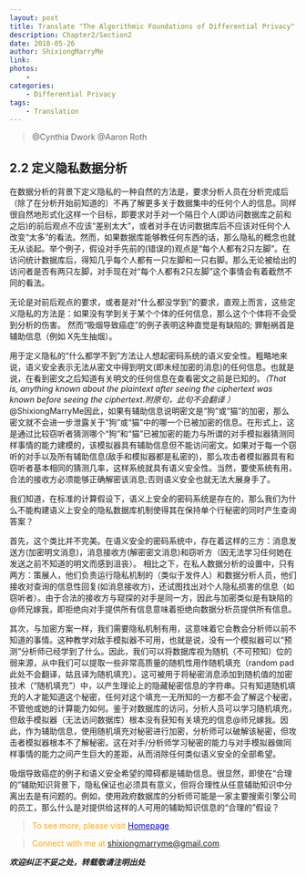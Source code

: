 ```yaml
--- 
layout: post
title: Translate "The Algorithmic Foundations of Differential Privacy"
description: Chapter2/Section2 
date: 2018-05-26 
author: ShixiongMarryMe  
link: 
photos:
    -
categories:
    - Differential Privacy
tags: 
    - Translation
--- 
```


>@Cynthia Dwork
>@Aaron Roth

## 2.2 定义隐私数据分析

在数据分析的背景下定义隐私的一种自然的方法是，要求分析人员在分析完成后（除了在分析开始前知道的）不再了解更多关于数据集中的任何个人的信息。同样很自然地形式化这样一个目标，即要求对手对一个隔日个人(即访问数据库之前和之后)的前后观点不应该“差别太大”，或者对手在访问数据库后不应该对任何个人改变“太多”的看法。然而，如果数据库能够教任何东西的话，那么隐私的概念也就无从谈起。举个例子，假设对手先前的(错误的)观点是“每个人都有2只左脚”。在访问统计数据库后，得知几乎每个人都有一只左脚和一只右脚。那么无论被给出的访问者是否有两只左脚，对手现在对“每个人都有2只左脚”这个事情会有着截然不同的看法。

无论是对前后观点的要求，或者是对“什么都没学到”的要求，直观上而言，这些定义隐私的方法是：如果没有学到关于某个个体的任何信息，那么这个个体将不会受到分析的伤害。 然而“吸烟导致癌症”的例子表明这种直觉是有缺陷的; 罪魁祸首是辅助信息（例如 X先生抽烟）。

用于定义隐私的“什么都学不到”方法让人想起密码系统的语义安全性。粗略地来说，语义安全表示无法从密文中得到明文(即未经加密的消息)的任何信息。也就是说，在看到密文之后知道有关明文的任何信息在查看密文之前是已知的。_（That is, anything known about the plaintext after seeing the ciphertext was known before seeing the ciphertext.附原句，此句不会翻译 ）_@ShixiongMarryMe因此，如果有辅助信息说明密文是“狗”或“猫”的加密，那么密文就不会进一步泄露关于“狗”或“猫”中的哪一个已被加密的信息。在形式上，这是通过比较窃听者猜测哪个“狗”和“猫”已被加密的能力与所谓的对手模拟器猜测同样事情的能力建模的，该模拟器具有辅助信息但不能访问密文。如果对于每一个窃听的对手以及所有辅助信息(敌手和模拟器都是私密的)，那么攻击者模拟器具有和窃听者基本相同的猜测几率，这样系统就具有语义安全性。当然，要使系统有用，合法的接收方必须能够正确解密该消息;否则语义安全也就无法大展身手了。

我们知道，在标准的计算假设下，语义上安全的密码系统是存在的，那么我们为什么不能构建语义上安全的隐私数据库机制使得其在保持单个行秘密的同时产生查询答案？

首先，这个类比并不完美。在语义安全的密码系统中，存在着这样的三方：消息发送方(加密明文消息)，消息接收方(解密密文消息)和窃听方（因无法学习任何她在发送之前不知道的明文而感到沮丧）。 相比之下，在私人数据分析的设置中，只有两方：策展人，他们负责运行隐私机制的（类似于发件人）和数据分析人员，他们接收对查询的信息性回复(如消息接收方)，还试图找出对个人隐私损害的信息（如窃听者）。由于合法的接收方与窥探的对手是同一方，因此与加密类似是有缺陷的@师兄嫁我，即拒绝向对手提供所有信息意味着拒绝向数据分析员提供所有信息。

其次，与加密方案一样，我们需要隐私机制有用，这意味着它会教会分析师以前不知道的事情。这种教学对敌手模拟器不可用，也就是说，没有一个模拟器可以“预测”分析师已经学到了什么。因此，我们可以将数据库视为随机（不可预知）位的弱来源，从中我们可以提取一些非常高质量的随机性用作随机填充（random pad此处不会翻译，姑且译为随机填充）。这可被用于将秘密消息添加到随机值的加密技术（“随机填充”）中，以产生理论上的隐藏秘密信息的字符串。只有知道随机填充的人才能知道这个秘密，任何对这个填充一无所知的一方都不会了解这个秘密，不管他或她的计算能力如何。鉴于对数据库的访问，分析人员可以学习随机填充，但敌手模拟器（无法访问数据库）根本没有获知有关填充的信息@师兄嫁我。因此，作为辅助信息，使用随机填充对秘密进行加密，分析师可以破解该秘密，但攻击者模拟器根本不了解秘密。这在对手/分析师学习秘密的能力与对手模拟器做同样事情的能力之间产生巨大的差距，从而消除任何类似语义安全的全部希望。

吸烟导致癌症的例子和语义安全希望的障碍都是辅助信息。很显然，即使在“合理的”辅助知识背景下，隐私保证也必须具有意义，但将合理性从任意辅助知识中分离出去是有问题的。例如，使用政府数据库的分析师可能是一家主要搜索引擎公司的员工，那么什么是对提供给这样的人可用的辅助知识信息的“合理的”假设？

> <span style="color:orange"> To see more, please visit [<span style="color:blue">Homepage</span>](https://ShixiongMarryMe.github.io/). </span>

> <span style="color:orange"> Connect with me at <span style="color:blue"><shixiongmarryme@gmail.com></span>. </span>

__*欢迎纠正不妥之处，转载敬请注明出处*__
